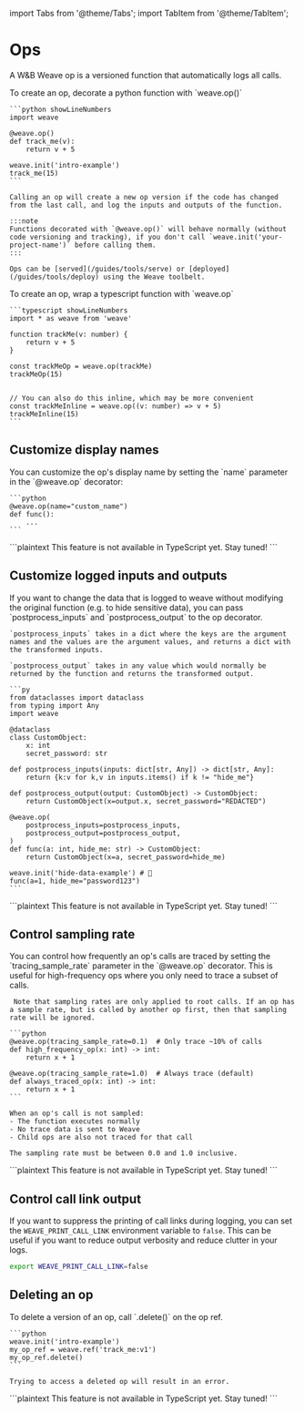 import Tabs from '@theme/Tabs';
import TabItem from '@theme/TabItem';

# Ops

A W&B Weave op is a versioned function that automatically logs all calls.

<Tabs groupId="programming-language" queryString>
  <TabItem value="python" label="Python" default>
    To create an op, decorate a python function with `weave.op()`

    ```python showLineNumbers
    import weave

    @weave.op()
    def track_me(v):
        return v + 5

    weave.init('intro-example')
    track_me(15)
    ```

    Calling an op will create a new op version if the code has changed from the last call, and log the inputs and outputs of the function.

    :::note
    Functions decorated with `@weave.op()` will behave normally (without code versioning and tracking), if you don't call `weave.init('your-project-name')` before calling them.
    :::

    Ops can be [served](/guides/tools/serve) or [deployed](/guides/tools/deploy) using the Weave toolbelt.

  </TabItem>
  <TabItem value="typescript" label="TypeScript">
    To create an op, wrap a typescript function with `weave.op`

    ```typescript showLineNumbers
    import * as weave from 'weave'

    function trackMe(v: number) {
        return v + 5
    }

    const trackMeOp = weave.op(trackMe)
    trackMeOp(15)


    // You can also do this inline, which may be more convenient
    const trackMeInline = weave.op((v: number) => v + 5)
    trackMeInline(15)
    ```

  </TabItem>
</Tabs>

## Customize display names

<Tabs groupId="programming-language" queryString>
  <TabItem value="python" label="Python" default>
    You can customize the op's display name by setting the `name` parameter in the `@weave.op` decorator:

    ```python
    @weave.op(name="custom_name")
    def func():
        ...
    ```

  </TabItem>
  <TabItem value="typescript" label="TypeScript">
    ```plaintext
    This feature is not available in TypeScript yet.  Stay tuned!
    ```
  </TabItem>
</Tabs>

## Customize logged inputs and outputs

<Tabs groupId="programming-language" queryString>
  <TabItem value="python" label="Python" default>
    If you want to change the data that is logged to weave without modifying the original function (e.g. to hide sensitive data), you can pass `postprocess_inputs` and `postprocess_output` to the op decorator.

    `postprocess_inputs` takes in a dict where the keys are the argument names and the values are the argument values, and returns a dict with the transformed inputs.

    `postprocess_output` takes in any value which would normally be returned by the function and returns the transformed output.

    ```py
    from dataclasses import dataclass
    from typing import Any
    import weave

    @dataclass
    class CustomObject:
        x: int
        secret_password: str

    def postprocess_inputs(inputs: dict[str, Any]) -> dict[str, Any]:
        return {k:v for k,v in inputs.items() if k != "hide_me"}

    def postprocess_output(output: CustomObject) -> CustomObject:
        return CustomObject(x=output.x, secret_password="REDACTED")

    @weave.op(
        postprocess_inputs=postprocess_inputs,
        postprocess_output=postprocess_output,
    )
    def func(a: int, hide_me: str) -> CustomObject:
        return CustomObject(x=a, secret_password=hide_me)

    weave.init('hide-data-example') # 🐝
    func(a=1, hide_me="password123")
    ```

  </TabItem>
  <TabItem value="typescript" label="TypeScript">
    ```plaintext
    This feature is not available in TypeScript yet.  Stay tuned!
    ```
  </TabItem>
</Tabs>

## Control sampling rate

<Tabs groupId="programming-language" queryString>
  <TabItem value="python" label="Python" default>
    You can control how frequently an op's calls are traced by setting the `tracing_sample_rate` parameter in the `@weave.op` decorator. This is useful for high-frequency ops where you only need to trace a subset of calls.

     Note that sampling rates are only applied to root calls. If an op has a sample rate, but is called by another op first, then that sampling rate will be ignored.

    ```python
    @weave.op(tracing_sample_rate=0.1)  # Only trace ~10% of calls
    def high_frequency_op(x: int) -> int:
        return x + 1

    @weave.op(tracing_sample_rate=1.0)  # Always trace (default)
    def always_traced_op(x: int) -> int:
        return x + 1
    ```

    When an op's call is not sampled:
    - The function executes normally
    - No trace data is sent to Weave
    - Child ops are also not traced for that call

    The sampling rate must be between 0.0 and 1.0 inclusive.

  </TabItem>
  <TabItem value="typescript" label="TypeScript">
    ```plaintext
    This feature is not available in TypeScript yet. Stay tuned!
    ```
  </TabItem>
</Tabs>

## Control call link output

If you want to suppress the printing of call links during logging, you can set the `WEAVE_PRINT_CALL_LINK` environment variable to `false`. This can be useful if you want to reduce output verbosity and reduce clutter in your logs.

```bash
export WEAVE_PRINT_CALL_LINK=false
```

## Deleting an op

<Tabs groupId="programming-language" queryString>
  <TabItem value="python" label="Python" default>
    To delete a version of an op, call `.delete()` on the op ref.

    ```python
    weave.init('intro-example')
    my_op_ref = weave.ref('track_me:v1')
    my_op_ref.delete()
    ```

    Trying to access a deleted op will result in an error.

  </TabItem>
  <TabItem value="typescript" label="TypeScript">
    ```plaintext
    This feature is not available in TypeScript yet.  Stay tuned!
    ```
  </TabItem>
</Tabs>
